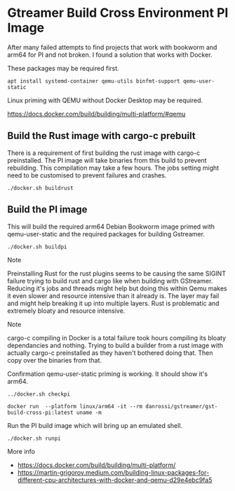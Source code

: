 # Gtreamer Build Cross Environment PI Image

After many failed attempts to find projects that work with bookworm and arm64 for PI and not broken. I found a solution that works with Docker.



These packages may be required first. 

```
apt install systemd-container qemu-utils binfmt-support qemu-user-static
```

Linux priming with QEMU without Docker Desktop may be required. 

https://docs.docker.com/build/building/multi-platform/#qemu

## Build the Rust image with cargo-c prebuilt

There is a requirement of first building the rust image with cargo-c preinstalled. The PI image will take binaries from this build to prevent rebuilding. This compilation may take a few hours. The jobs setting might need to be customised to prevent failures and crashes.

```
./docker.sh buildrust
```

## Build the PI image

This will build the required arm64 Debian Bookworm image primed with qemu-user-static and the required packages for building Gstreamer.

```
./docker.sh buildpi
```

> [!NOTE]
> Preinstalling Rust for the rust plugins seems to be causing the same SIGINT failure trying to build rust and cargo like when building with GStreamer. Reducing it's jobs and threads might help but doing this within Qemu makes it even slower and resource intensive than it already is. The layer may fail and might help breaking it up into multiple layers. Rust is problematic and extremely bloaty and resource intensive.

> [!NOTE]
> cargo-c compiling in Docker is a total failure took hours compiling its bloaty dependancies and nothing. Trying to build a builder from a rust image with actually cargo-c preinstalled as they haven't bothered doing that. Then copy over the binaries from that.

Confirmation qemu-user-static priming is working. It should show it's arm64.

```
../docker.sh checkpi
```

```
docker run  --platform linux/arm64 -it --rm danrossi/gstreamer/gst-build-cross-pi:latest uname -m
```

Run the PI build image which will bring up an emulated shell.

```
./docker.sh runpi
```

More info 

- https://docs.docker.com/build/building/multi-platform/
- https://martin-grigorov.medium.com/building-linux-packages-for-different-cpu-architectures-with-docker-and-qemu-d29e4ebc9fa5
